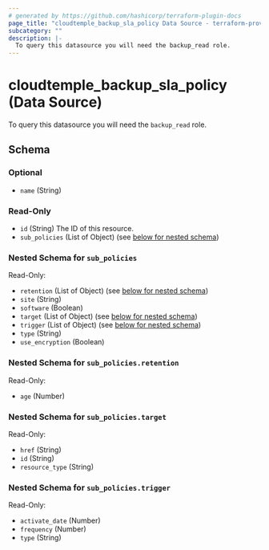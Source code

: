 ```yaml
---
# generated by https://github.com/hashicorp/terraform-plugin-docs
page_title: "cloudtemple_backup_sla_policy Data Source - terraform-provider-cloudtemple"
subcategory: ""
description: |-
  To query this datasource you will need the backup_read role.
---
```


# cloudtemple_backup_sla_policy (Data Source)

To query this datasource you will need the `backup_read` role.



<!-- schema generated by tfplugindocs -->
## Schema

### Optional

- `name` (String)

### Read-Only

- `id` (String) The ID of this resource.
- `sub_policies` (List of Object) (see [below for nested schema](#nestedatt--sub_policies))

<a id="nestedatt--sub_policies"></a>
### Nested Schema for `sub_policies`

Read-Only:

- `retention` (List of Object) (see [below for nested schema](#nestedobjatt--sub_policies--retention))
- `site` (String)
- `software` (Boolean)
- `target` (List of Object) (see [below for nested schema](#nestedobjatt--sub_policies--target))
- `trigger` (List of Object) (see [below for nested schema](#nestedobjatt--sub_policies--trigger))
- `type` (String)
- `use_encryption` (Boolean)

<a id="nestedobjatt--sub_policies--retention"></a>
### Nested Schema for `sub_policies.retention`

Read-Only:

- `age` (Number)


<a id="nestedobjatt--sub_policies--target"></a>
### Nested Schema for `sub_policies.target`

Read-Only:

- `href` (String)
- `id` (String)
- `resource_type` (String)


<a id="nestedobjatt--sub_policies--trigger"></a>
### Nested Schema for `sub_policies.trigger`

Read-Only:

- `activate_date` (Number)
- `frequency` (Number)
- `type` (String)


